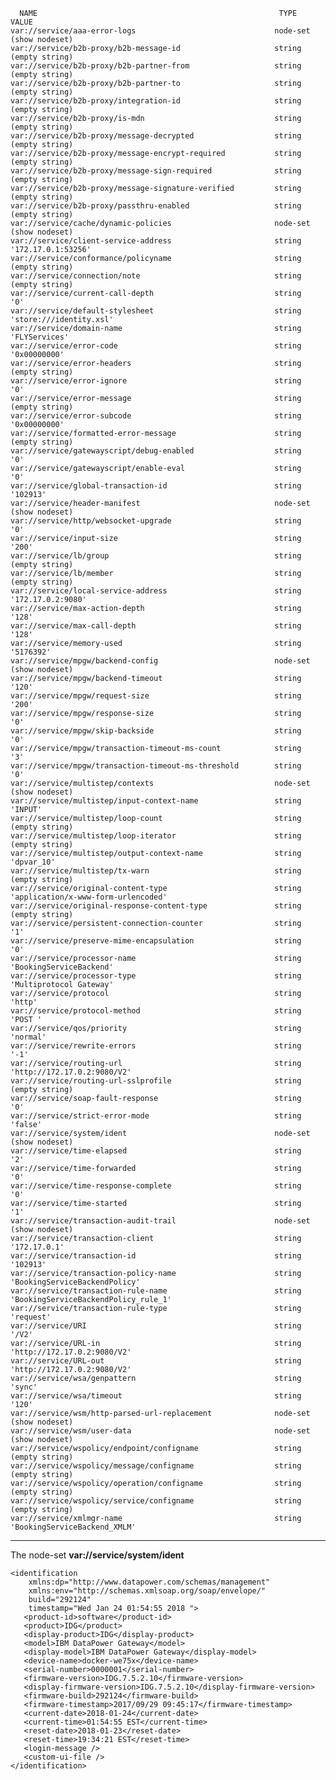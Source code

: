       NAME                                                      TYPE          VALUE  
    var://service/aaa-error-logs                               node-set      (show nodeset)  
    var://service/b2b-proxy/b2b-message-id                     string        (empty string)  
    var://service/b2b-proxy/b2b-partner-from                   string        (empty string)  
    var://service/b2b-proxy/b2b-partner-to                     string        (empty string)  
    var://service/b2b-proxy/integration-id                     string        (empty string)  
    var://service/b2b-proxy/is-mdn                             string        (empty string)  
    var://service/b2b-proxy/message-decrypted                  string        (empty string)  
    var://service/b2b-proxy/message-encrypt-required           string        (empty string)  
    var://service/b2b-proxy/message-sign-required              string        (empty string)  
    var://service/b2b-proxy/message-signature-verified         string        (empty string)  
    var://service/b2b-proxy/passthru-enabled                   string        (empty string)  
    var://service/cache/dynamic-policies                       node-set      (show nodeset)  
    var://service/client-service-address                       string        '172.17.0.1:53256'  
    var://service/conformance/policyname                       string        (empty string)  
    var://service/connection/note                              string        (empty string)  
    var://service/current-call-depth                           string        '0'  
    var://service/default-stylesheet                           string        'store:///identity.xsl'  
    var://service/domain-name                                  string        'FLYServices'  
    var://service/error-code                                   string        '0x00000000'  
    var://service/error-headers                                string        (empty string)  
    var://service/error-ignore                                 string        '0'  
    var://service/error-message                                string        (empty string)  
    var://service/error-subcode                                string        '0x00000000'  
    var://service/formatted-error-message                      string        (empty string)  
    var://service/gatewayscript/debug-enabled                  string        '0'  
    var://service/gatewayscript/enable-eval                    string        '0'  
    var://service/global-transaction-id                        string        '102913'  
    var://service/header-manifest                              node-set      (show nodeset)  
    var://service/http/websocket-upgrade                       string        '0'  
    var://service/input-size                                   string        '200'  
    var://service/lb/group                                     string        (empty string)  
    var://service/lb/member                                    string        (empty string)  
    var://service/local-service-address                        string        '172.17.0.2:9080' 
    var://service/max-action-depth                             string        '128'  
    var://service/max-call-depth                               string        '128'  
    var://service/memory-used                                  string        '5176392'  
    var://service/mpgw/backend-config                          node-set      (show nodeset)  
    var://service/mpgw/backend-timeout                         string        '120'  
    var://service/mpgw/request-size                            string        '200'  
    var://service/mpgw/response-size                           string        '0'  
    var://service/mpgw/skip-backside                           string        '0'  
    var://service/mpgw/transaction-timeout-ms-count            string        '3'  
    var://service/mpgw/transaction-timeout-ms-threshold        string        '0'  
    var://service/multistep/contexts                           node-set      (show nodeset)  
    var://service/multistep/input-context-name                 string        'INPUT'  
    var://service/multistep/loop-count                         string        (empty string)  
    var://service/multistep/loop-iterator                      string        (empty string)  
    var://service/multistep/output-context-name                string        'dpvar_10'  
    var://service/multistep/tx-warn                            string        (empty string)  
    var://service/original-content-type                        string        'application/x-www-form-urlencoded'  
    var://service/original-response-content-type               string        (empty string)  
    var://service/persistent-connection-counter                string        '1'  
    var://service/preserve-mime-encapsulation                  string        '0'  
    var://service/processor-name                               string        'BookingServiceBackend'  
    var://service/processor-type                               string        'Multiprotocol Gateway'  
    var://service/protocol                                     string        'http'  
    var://service/protocol-method                              string        'POST '  
    var://service/qos/priority                                 string        'normal'  
    var://service/rewrite-errors                               string        '-1'  
    var://service/routing-url                                  string        'http://172.17.0.2:9080/V2'    
    var://service/routing-url-sslprofile                       string        (empty string)  
    var://service/soap-fault-response                          string        '0'  
    var://service/strict-error-mode                            string        'false'  
    var://service/system/ident                                 node-set      (show nodeset)  
    var://service/time-elapsed                                 string        '2'  
    var://service/time-forwarded                               string        '0'  
    var://service/time-response-complete                       string        '0'  
    var://service/time-started                                 string        '1'  
    var://service/transaction-audit-trail                      node-set      (show nodeset)  
    var://service/transaction-client                           string        '172.17.0.1'  
    var://service/transaction-id                               string        '102913'  
    var://service/transaction-policy-name                      string        'BookingServiceBackendPolicy'  
    var://service/transaction-rule-name                        string        'BookingServiceBackendPolicy_rule_1'  
    var://service/transaction-rule-type                        string        'request'  
    var://service/URI                                          string        '/V2'  
    var://service/URL-in                                       string        'http://172.17.0.2:9080/V2'  
    var://service/URL-out                                      string        'http://172.17.0.2:9080/V2'  
    var://service/wsa/genpattern                               string        'sync'  
    var://service/wsa/timeout                                  string        '120'  
    var://service/wsm/http-parsed-url-replacement              node-set      (show nodeset)  
    var://service/wsm/user-data                                node-set      (show nodeset)  
    var://service/wspolicy/endpoint/configname                 string        (empty string)  
    var://service/wspolicy/message/configname                  string        (empty string)  
    var://service/wspolicy/operation/configname                string        (empty string)  
    var://service/wspolicy/service/configname                  string        (empty string)  
    var://service/xmlmgr-name                                  string        'BookingServiceBackend_XMLM'
----   

The node-set **var://service/system/ident**

    <identification
        xmlns:dp="http://www.datapower.com/schemas/management"
        xmlns:env="http://schemas.xmlsoap.org/soap/envelope/"
        build="292124"
        timestamp="Wed Jan 24 01:54:55 2018 ">
       <product-id>software</product-id>
       <product>IDG</product>
       <display-product>IDG</display-product>
       <model>IBM DataPower Gateway</model>
       <display-model>IBM DataPower Gateway</display-model>
       <device-name>docker-we75x</device-name>
       <serial-number>0000001</serial-number>
       <firmware-version>IDG.7.5.2.10</firmware-version>
       <display-firmware-version>IDG.7.5.2.10</display-firmware-version>
       <firmware-build>292124</firmware-build>
       <firmware-timestamp>2017/09/29 09:45:17</firmware-timestamp>
       <current-date>2018-01-24</current-date>
       <current-time>01:54:55 EST</current-time>
       <reset-date>2018-01-23</reset-date>
       <reset-time>19:34:21 EST</reset-time>
       <login-message />
       <custom-ui-file />
    </identification>
